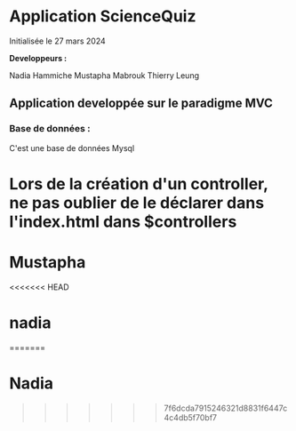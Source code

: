 # Application ScienceQuiz
Initialisée le 27 mars 2024  


**Developpeurs :**  

Nadia Hammiche
Mustapha Mabrouk
Thierry Leung

## Application developpée sur le paradigme MVC

### Base de données :
C'est une base de données Mysql

# Lors de la création d'un controller, ne pas oublier de le déclarer dans l'index.html dans $controllers

# Mustapha
<<<<<<< HEAD
# nadia
=======

# Nadia
>>>>>>> 7f6dcda7915246321d8831f6447c4c4db5f70bf7
